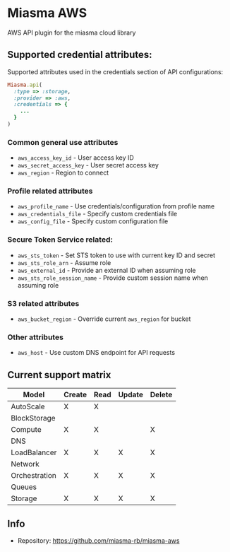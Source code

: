 # Miasma AWS

AWS API plugin for the miasma cloud library

## Supported credential attributes:

Supported attributes used in the credentials section of API
configurations:

```ruby
Miasma.api(
  :type => :storage,
  :provider => :aws,
  :credentials => {
    ...
  }
)
```

### Common general use attributes

* `aws_access_key_id` - User access key ID
* `aws_secret_access_key` - User secret access key
* `aws_region` - Region to connect

### Profile related attributes

* `aws_profile_name` - Use credentials/configuration from profile name
* `aws_credentials_file` - Specify custom credentials file
* `aws_config_file` - Specify custom configuration file

### Secure Token Service related:

* `aws_sts_token` - Set STS token to use with current key ID and secret
* `aws_sts_role_arn` - Assume role
* `aws_external_id` - Provide an external ID when assuming role
* `aws_sts_role_session_name` - Provide custom session name when assuming role

### S3 related attributes

* `aws_bucket_region` - Override current `aws_region` for bucket

### Other attributes

* `aws_host` - Use custom DNS endpoint for API requests

## Current support matrix

|Model         |Create|Read|Update|Delete|
|--------------|------|----|------|------|
|AutoScale     |  X   | X  |      |      |
|BlockStorage  |      |    |      |      |
|Compute       |  X   | X  |      |  X   |
|DNS           |      |    |      |      |
|LoadBalancer  |  X   | X  |  X   |  X   |
|Network       |      |    |      |      |
|Orchestration |  X   | X  |  X   |  X   |
|Queues        |      |    |      |      |
|Storage       |  X   | X  |  X   |  X   |

## Info
* Repository: https://github.com/miasma-rb/miasma-aws

